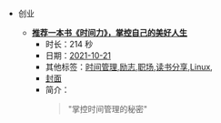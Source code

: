 - 创业

    - **[推荐一本书《时间力》，掌控自己的美好人生](https://www.bilibili.com/video/BV1nb4y1h7Ce)**
        - 时长：214 秒
        - 日期：[2021-10-21](../month/202110.md)
        - 其他标签：[时间管理](../tags/时间管理.md),[励志](../tags/励志.md),[职场](../tags/职场.md),[读书分享](../tags/读书分享.md),[Linux](../tags/Linux.md),
        - [封面](http://i1.hdslb.com/bfs/archive/b01dc82edc3bc34148630976c58587427aab90fe.jpg)
        - 简介：
            > "掌控时间管理的秘密"


